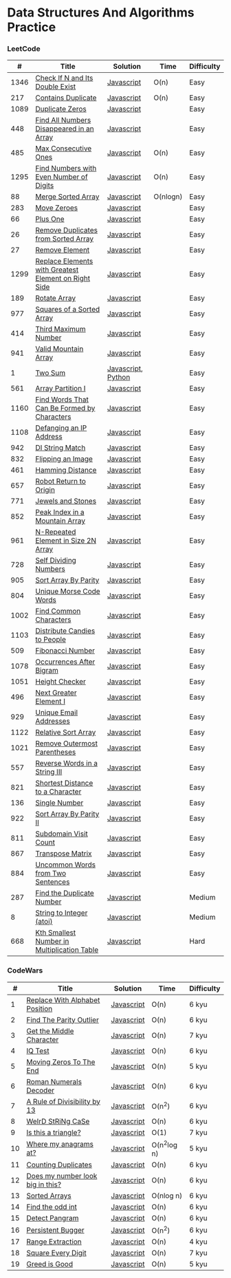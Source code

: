 # Data Structures And Algorithms Practice

### LeetCode

| #    | Title                                                                                                                                       | Solution                                                                                       | Time     | Difficulty |
| ---- | ------------------------------------------------------------------------------------------------------------------------------------------- | ---------------------------------------------------------------------------------------------- | -------- | ---------- |
| 1346 | [Check If N and Its Double Exist](https://leetcode.com/problems/check-if-n-and-its-double-exist/)                                           | [Javascript](./leetcode/javascript/arrays/checkIfExist.js)                                     | O(n)     | Easy       |
| 217  | [Contains Duplicate](https://leetcode.com/problems/contains-duplicate/)                                                                     | [Javascript](./leetcode/javascript/arrays/containsDuplicate.js)                                | O(n)     | Easy       |
| 1089 | [Duplicate Zeros](https://leetcode.com/problems/duplicate-zeros/)                                                                           | [Javascript](./leetcode/javascript/arrays/duplicateZeros.js)                                   |          | Easy       |
| 448  | [Find All Numbers Disappeared in an Array](https://leetcode.com/problems/find-all-numbers-disappeared-in-an-array/)                         | [Javascript](./leetcode/javascript/arrays/findDisappearedNumbers.js)                           |          | Easy       |
| 485  | [Max Consecutive Ones](https://leetcode.com/problems/max-consecutive-ones/)                                                                 | [Javascript](./leetcode/javascript/arrays/findMaxConsecutiveOnes.js)                           | O(n)     | Easy       |
| 1295 | [Find Numbers with Even Number of Digits](https://leetcode.com/problems/find-numbers-with-even-number-of-digits/)                           | [Javascript](./leetcode/javascript/arrays/findNumbers.js)                                      | O(n)     | Easy       |
| 88   | [Merge Sorted Array](https://leetcode.com/problems/merge-sorted-array/)                                                                     | [Javascript](./leetcode/javascript/arrays/merge.js)                                            | O(nlogn) | Easy       |
| 283  | [Move Zeroes](https://leetcode.com/problems/move-zeroes/)                                                                                   | [Javascript](./leetcode/javascript/arrays/moveZeroes.js)                                       |          | Easy       |
| 66   | [Plus One](https://leetcode.com/problems/plus-one/)                                                                                         | [Javascript](./leetcode/javascript/arrays/plusOne.js)                                          |          | Easy       |
| 26   | [Remove Duplicates from Sorted Array](https://leetcode.com/problems/remove-duplicates-from-sorted-array/)                                   | [Javascript](./leetcode/javascript/arrays/removeDuplicates.js)                                 |          | Easy       |
| 27   | [Remove Element](https://leetcode.com/problems/remove-element/)                                                                             | [Javascript](./leetcode/javascript/arrays/removeElement.js)                                    |          | Easy       |
| 1299 | [Replace Elements with Greatest Element on Right Side](https://leetcode.com/problems/replace-elements-with-greatest-element-on-right-side/) | [Javascript](./leetcode/javascript/arrays/replaceElements.js)                                  |          | Easy       |
| 189  | [Rotate Array](https://leetcode.com/problems/rotate-array/)                                                                                 | [Javascript](./leetcode/javascript/arrays/rotate.js)                                           |          | Easy       |
| 977  | [Squares of a Sorted Array](https://leetcode.com/problems/squares-of-a-sorted-array/)                                                       | [Javascript](./leetcode/javascript/arrays/sortedSquares.js)                                    |          | Easy       |
| 414  | [Third Maximum Number](https://leetcode.com/problems/third-maximum-number/)                                                                 | [Javascript](./leetcode/javascript/arrays/thirdMax.js)                                         |          | Easy       |
| 941  | [Valid Mountain Array](https://leetcode.com/problems/valid-mountain-array/)                                                                 | [Javascript](./leetcode/javascript/arrays/validMountainArray.js)                               |          | Easy       |
| 1    | [Two Sum](https://leetcode.com/problems/two-sum/)                                                                                           | [Javascript](./leetcode/javascript/easy/twoSum.js), [Python](./leetcode/python/easy/twoSum.py) |          | Easy       |
| 561  | [Array Partition I](https://leetcode.com/problems/array-partition-i/)                                                                       | [Javascript](./leetcode/javascript/easy/arrayPairSum.js)                                       |          | Easy       |
| 1160 | [Find Words That Can Be Formed by Characters](https://leetcode.com/problems/find-words-that-can-be-formed-by-characters/)                   | [Javascript](./leetcode/javascript/easy/countCharacters.js)                                    |          | Easy       |
| 1108 | [Defanging an IP Address](https://leetcode.com/problems/defanging-an-ip-address/)                                                           | [Javascript](./leetcode/javascript/easy/defangIPaddr.js)                                       |          | Easy       |
| 942  | [DI String Match](https://leetcode.com/problems/di-string-match/)                                                                           | [Javascript](./leetcode/javascript/easy/diStringMatch.js)                                      |          | Easy       |
| 832  | [Flipping an Image](https://leetcode.com/problems/flipping-an-image/)                                                                       | [Javascript](./leetcode/javascript/easy/flipAndInvertImage.js)                                 |          | Easy       |
| 461  | [Hamming Distance](https://leetcode.com/problems/hamming-distance/)                                                                         | [Javascript](./leetcode/javascript/easy/hammingDistance.js)                                    |          | Easy       |
| 657  | [Robot Return to Origin](https://leetcode.com/problems/robot-return-to-origin/)                                                             | [Javascript](./leetcode/javascript/easy/judgeCircle.js)                                        |          | Easy       |
| 771  | [Jewels and Stones](https://leetcode.com/problems/jewels-and-stones/)                                                                       | [Javascript](./leetcode/javascript/easy/numJewelsInStones.js)                                  |          | Easy       |
| 852  | [Peak Index in a Mountain Array](https://leetcode.com/problems/peak-index-in-a-mountain-array/)                                             | [Javascript](./leetcode/javascript/easy/peakIndexInMountainArray.js)                           |          | Easy       |
| 961  | [N-Repeated Element in Size 2N Array](https://leetcode.com/problems/n-repeated-element-in-size-2n-array/)                                   | [Javascript](./leetcode/javascript/easy/repeatedNTimes.js)                                     |          | Easy       |
| 728  | [Self Dividing Numbers](https://leetcode.com/problems/self-dividing-numbers/)                                                               | [Javascript](./leetcode/javascript/easy/selfDividingNumbers.js)                                |          | Easy       |
| 905  | [Sort Array By Parity](https://leetcode.com/problems/sort-array-by-parity/)                                                                 | [Javascript](./leetcode/javascript/easy/sortArrayByParity.js)                                  |          | Easy       |
| 804  | [Unique Morse Code Words](https://leetcode.com/problems/unique-morse-code-words/)                                                           | [Javascript](./leetcode/javascript/easy/uniqueMorseRepresentations.js)                         |          | Easy       |
| 1002 | [Find Common Characters](https://leetcode.com/problems/find-common-characters/)                                                             | [Javascript](./leetcode/javascript/easy/commonChars.js)                                        |          | Easy       |
| 1103 | [Distribute Candies to People](https://leetcode.com/problems/distribute-candies-to-people/)                                                 | [Javascript](./leetcode/javascript/easy/distributeCandies.js)                                  |          | Easy       |
| 509  | [Fibonacci Number](https://leetcode.com/problems/fibonacci-number/)                                                                         | [Javascript](./leetcode/javascript/easy/fibonacci.js)                                          |          | Easy       |
| 1078 | [Occurrences After Bigram](https://leetcode.com/problems/occurrences-after-bigram/)                                                         | [Javascript](./leetcode/javascript/easy/findOcurrences.js)                                     |          | Easy       |
| 1051 | [Height Checker](https://leetcode.com/problems/height-checker/)                                                                             | [Javascript](./leetcode/javascript/easy/heightChecker.js)                                      |          | Easy       |
| 496  | [Next Greater Element I](https://leetcode.com/problems/next-greater-element-i/)                                                             | [Javascript](./leetcode/javascript/easy/nextGreaterElement.js)                                 |          | Easy       |
| 929  | [Unique Email Addresses](https://leetcode.com/problems/unique-email-addresses/)                                                             | [Javascript](./leetcode/javascript/easy/numUniqueEmails.js)                                    |          | Easy       |
| 1122 | [Relative Sort Array](https://leetcode.com/problems/relative-sort-array/)                                                                   | [Javascript](./leetcode/javascript/easy/relativeSortArray.js)                                  |          | Easy       |
| 1021 | [Remove Outermost Parentheses](https://leetcode.com/problems/remove-outermost-parentheses/)                                                 | [Javascript](./leetcode/javascript/easy/removeOuterParentheses.js)                             |          | Easy       |
| 557  | [Reverse Words in a String III](https://leetcode.com/problems/reverse-words-in-a-string-iii/)                                               | [Javascript](./leetcode/javascript/easy/reverseWords.js)                                       |          | Easy       |
| 821  | [Shortest Distance to a Character](https://leetcode.com/problems/shortest-distance-to-a-character/)                                         | [Javascript](./leetcode/javascript/easy/shortestToChar.js)                                     |          | Easy       |
| 136  | [Single Number](https://leetcode.com/problems/single-number/)                                                                               | [Javascript](./leetcode/javascript/easy/singleNumber.js)                                       |          | Easy       |
| 922  | [Sort Array By Parity II](https://leetcode.com/problems/sort-array-by-parity-ii/)                                                           | [Javascript](./leetcode/javascript/easy/sortArrayByParityII.js)                                |          | Easy       |
| 811  | [Subdomain Visit Count](https://leetcode.com/problems/subdomain-visit-count/)                                                               | [Javascript](./leetcode/javascript/easy/subdomainVisits.js)                                    |          | Easy       |
| 867  | [Transpose Matrix](https://leetcode.com/problems/transpose-matrix/)                                                                         | [Javascript](./leetcode/javascript/easy/transpose.js)                                          |          | Easy       |
| 884  | [Uncommon Words from Two Sentences](https://leetcode.com/problems/uncommon-words-from-two-sentences/)                                       | [Javascript](./leetcode/javascript/easy/uncommonFromSentences.js)                              |          | Easy       |
| 287  | [Find the Duplicate Number](https://leetcode.com/problems/find-the-duplicate-number/)                                                       | [Javascript](./leetcode/javascript/medium/findDuplicate.js)                                    |          | Medium     |
| 8    | [String to Integer (atoi)](https://leetcode.com/problems/string-to-integer-atoi/)                                                           | [Javascript](./leetcode/javascript/medium/stringToInteger.js)                                  |          | Medium     |
| 668  | [Kth Smallest Number in Multiplication Table](https://leetcode.com/problems/kth-smallest-number-in-multiplication-table/)                   | [Javascript](./leetcode/javascript/hard/findKthNumber.js)                                      |          | Hard       |

### CodeWars

| #   | Title                                                                                      | Solution                                                         | Time                  | Difficulty |
| --- | ------------------------------------------------------------------------------------------ | ---------------------------------------------------------------- | --------------------- | ---------- |
| 1   | [Replace With Alphabet Position](https://www.codewars.com/kata/546f922b54af40e1e90001da)   | [Javascript](./codewars/javascript/easy/alphabet.js)             | O(n)                  | 6 kyu      |
| 2   | [Find The Parity Outlier](https://www.codewars.com/kata/5526fc09a1bbd946250002dc)          | [Javascript](./codewars/javascript/easy/findOutlier.js)          | O(n)                  | 6 kyu      |
| 3   | [Get the Middle Character](https://www.codewars.com/kata/56747fd5cb988479af000028)         | [Javascript](./codewars/javascript/easy/getMiddle.js)            | O(n)                  | 7 kyu      |
| 4   | [IQ Test](https://www.codewars.com/kata/552c028c030765286c00007d)                          | [Javascript](./codewars/javascript/easy/iqTest.js)               | O(n)                  | 6 kyu      |
| 5   | [Moving Zeros To The End](https://www.codewars.com/kata/52597aa56021e91c93000cb0)          | [Javascript](./codewars/javascript/easy/moveZeros.js)            | O(n)                  | 5 kyu      |
| 6   | [Roman Numerals Decoder](https://www.codewars.com/kata/51b6249c4612257ac0000005)           | [Javascript](./codewars/javascript/easy/romanNumbers.js)         | O(n)                  | 6 kyu      |
| 7   | [A Rule of Divisibility by 13](https://www.codewars.com/kata/564057bc348c7200bd0000ff)     | [Javascript](./codewars/javascript/easy/thirt.js)                | O(n<sup>2</sup>)      | 6 kyu      |
| 8   | [WeIrD StRiNg CaSe](https://www.codewars.com/kata/52b757663a95b11b3d00062d)                | [Javascript](./codewars/javascript/easy/toWeirdCase.js)          | O(n)                  | 6 kyu      |
| 9   | [Is this a triangle?](https://www.codewars.com/kata/56606694ec01347ce800001b)              | [Javascript](./codewars/javascript/easy/triangle.js)             | O(1)                  | 7 kyu      |
| 10  | [Where my anagrams at?](https://www.codewars.com/kata/523a86aa4230ebb5420001e1)            | [Javascript](./codewars/javascript/medium/anagram.js)            | O(n<sup>2</sup>log n) | 5 kyu      |
| 11  | [Counting Duplicates](https://www.codewars.com/kata/54bf1c2cd5b56cc47f0007a1)              | [Javascript](./codewars/javascript/medium/duplicateCount.js)     | O(n)                  | 6 kyu      |
| 12  | [Does my number look big in this?](https://www.codewars.com/kata/5287e858c6b5a9678200083c) | [Javascript](./codewars/javascript/medium/narcissisticNumber.js) | O(n)                  | 6 kyu      |
| 13  | [Sorted Arrays](https://www.codewars.com/kata/56f2d43fe40b70a442000f26)                    | [Javascript](./codewars/javascript/medium/sortedArrays.js)       | O(nlog n)             | 6 kyu      |
| 14  | [Find the odd int](https://www.codewars.com/kata/54da5a58ea159efa38000836)                 | [Javascript](./codewars/javascript/medium/oddNumber.js)          | O(n)                  | 6 kyu      |
| 15  | [Detect Pangram](https://www.codewars.com/kata/545cedaa9943f7fe7b000048)                   | [Javascript](./codewars/javascript/medium/pangram.js)            | O(n)                  | 6 kyu      |
| 16  | [Persistent Bugger](https://www.codewars.com/kata/55bf01e5a717a0d57e0000ec)                | [Javascript](./codewars/javascript/medium/persistenceNum.js)     | O(n<sup>2</sup>)      | 6 kyu      |
| 17  | [Range Extraction](https://www.codewars.com/kata/51ba717bb08c1cd60f00002f)                 | [Javascript](./codewars/javascript/medium/rangeExtraction.js)    | O(n)                  | 4 kyu      |
| 18  | [Square Every Digit](https://www.codewars.com/kata/546e2562b03326a88e000020)               | [Javascript](./codewars/javascript/easy/squareDigits.js)         | O(n)                  | 7 kyu      |
| 19  | [Greed is Good](https://www.codewars.com/kata/5270d0d18625160ada0000e4)                    | [Javascript](./codewars/javascript/easy/scoreDice.js)            | O(n)                  | 5 kyu      |
